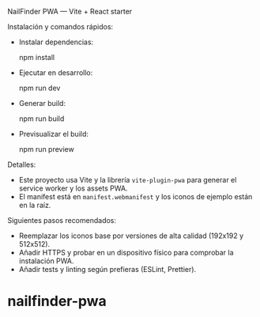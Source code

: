 NailFinder PWA — Vite + React starter

Instalación y comandos rápidos:

- Instalar dependencias:

  npm install

- Ejecutar en desarrollo:

  npm run dev

- Generar build:

  npm run build

- Previsualizar el build:

  npm run preview

Detalles:

- Este proyecto usa Vite y la librería `vite-plugin-pwa` para generar el service worker y los assets PWA.
- El manifest está en `manifest.webmanifest` y los iconos de ejemplo están en la raíz.

Siguientes pasos recomendados:

- Reemplazar los iconos base por versiones de alta calidad (192x192 y 512x512).
- Añadir HTTPS y probar en un dispositivo físico para comprobar la instalación PWA.
- Añadir tests y linting según prefieras (ESLint, Prettier).
# nailfinder-pwa
